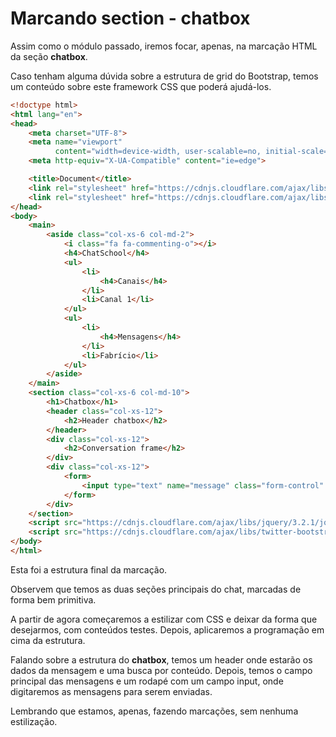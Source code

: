 # Marcando section - chatbox

Assim como o módulo passado, iremos focar, apenas, na marcação HTML da seção **chatbox**.

Caso tenham alguma dúvida sobre a estrutura de grid do Bootstrap, temos um conteúdo sobre este framework CSS que poderá ajudá-los.

```html
<!doctype html>
<html lang="en">
<head>
    <meta charset="UTF-8">
    <meta name="viewport"
          content="width=device-width, user-scalable=no, initial-scale=1.0, maximum-scale=1.0, minimum-scale=1.0">
    <meta http-equiv="X-UA-Compatible" content="ie=edge">

    <title>Document</title>
    <link rel="stylesheet" href="https://cdnjs.cloudflare.com/ajax/libs/twitter-bootstrap/3.3.7/css/bootstrap.min.css">
    <link rel="stylesheet" href="https://cdnjs.cloudflare.com/ajax/libs/font-awesome/4.7.0/css/font-awesome.css">
</head>
<body>
    <main>
        <aside class="col-xs-6 col-md-2">
            <i class="fa fa-commenting-o"></i>
            <h4>ChatSchool</h4>
            <ul>
                <li>
                    <h4>Canais</h4>
                </li>
                <li>Canal 1</li>
            </ul>
            <ul>
                <li>
                    <h4>Mensagens</h4>
                </li>
                <li>Fabrício</li>
            </ul>
        </aside>
    </main>
    <section class="col-xs-6 col-md-10">
        <h1>Chatbox</h1>
        <header class="col-xs-12">
            <h2>Header chatbox</h2>
        </header>
        <div class="col-xs-12">
            <h2>Conversation frame</h2>
        </div>
        <div class="col-xs-12">
            <form>
                <input type="text" name="message" class="form-control" placeholder="Type your message here">
            </form>
        </div>
    </section>
	<script src="https://cdnjs.cloudflare.com/ajax/libs/jquery/3.2.1/jquery.min.js"></script>
	<script src="https://cdnjs.cloudflare.com/ajax/libs/twitter-bootstrap/3.3.7/js/bootstrap.min.js"></script>
</body>
</html>
```

Esta foi a estrutura final da marcação.

Observem que temos as duas seções principais do chat, marcadas de forma bem primitiva.

A partir de agora começaremos a estilizar com CSS e deixar da forma que desejarmos, com conteúdos testes. Depois, aplicaremos a programação em cima da estrutura.

Falando sobre a estrutura do **chatbox**, temos um header onde estarão os dados da mensagem e uma busca por conteúdo. Depois, temos o campo principal das mensagens e um rodapé com um campo input, onde digitaremos as mensagens para serem enviadas.

Lembrando que estamos, apenas, fazendo marcações, sem nenhuma estilização.